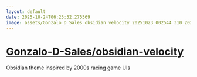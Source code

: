 ```yaml
---
layout: default
date: 2025-10-24T06:25:52.275569
image: assets/Gonzalo_D_Sales_obsidian_velocity_20251023_002544_310_20251023_221752_16f27b--20251024T001900008--cropped.png
---
```


# [Gonzalo-D-Sales/obsidian-velocity](https://github.com/Gonzalo-D-Sales/obsidian-velocity/)

Obsidian theme inspired by 2000s racing game UIs
